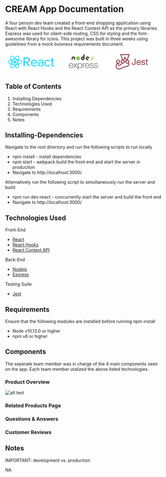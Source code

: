 # CREAM App Documentation
A four person dev team created a front-end shopping application using React with React Hooks and the React Context API as the primary libraries. Express was used for client-side routing, CSS for styling and the font-awesome library for icons. This project was built in three weeks using guidelines from a mock buisness requirements document.

![CREAM-frameworks-logos](./README-static/Cream-Framework-Logos.png)

## Table of Contents
1. Installing Dependencies
2. Technologies Used
3. Requirements
4. Components
5. Notes

## Installing-Dependencies
Navigate to the root directory and run the following scripts to run locally
- npm install - install dependencies
- npm start - webpack build the front end and start the server in production
- Navigate to http://localhost:3000/

Alternatively run the following script to simultaneously run the server and build
- npm run dev-react - concurrently start the server and build the front end
- Navigate to http://localhost:3000/

## Technologies Used
Front-End
- [React](https://reactjs.org/)
- [React Hooks](https://reactjs.org/docs/hooks-intro.html)
- [React Context API](https://reactjs.org/docs/context.html)


Back-End
- [Nodejs](https://nodejs.org/en/)
- [Express](https://expressjs.com/)

Testing Suite
- [Jest](https://jestjs.io/docs/api)

## Requirements
Ensure that the following modules are installed before running npm install

- Node v10.13.0 or higher
- npm v6 or higher

## Components
The seperate team member was in charge of the 4 main components seen on the app. Each team member utalized the above listed technologies.

### Product Overview

![alt text](./READMEimgs/Overview.png?raw=true "Title")

### Related Products Page

### Questions & Answers

### Customer Reviews

## Notes
IMPORTANT: development vs. production

NA